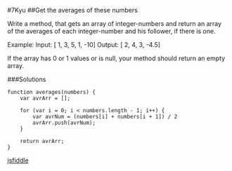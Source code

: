 #7Kyu
##Get the averages of these numbers


Write a method, that gets an array of integer-numbers and return an array of the averages of each integer-number and his follower, if there is one.

Example:
Input:  [ 1, 3, 5, 1, -10]
Output:  [ 2, 4, 3, -4.5]

If the array has 0 or 1 values or is null, your method should return an empty array.

###Solutions


```{.javascript}
function averages(numbers) {
    var avrArr = [];

    for (var i = 0; i < numbers.length - 1; i++) {
        var avrNum = (numbers[i] + numbers[i + 1]) / 2
        avrArr.push(avrNum);
    }

    return avrArr;
}
```

[jsfiddle](https://jsfiddle.net/SW_Yoon/hntsgLuq/9/)
